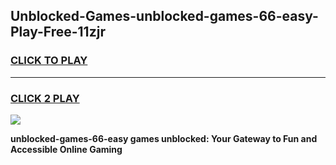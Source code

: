 
## Unblocked-Games-unblocked-games-66-easy-Play-Free-11zjr
<h3>
<a href="https://premium76.site?title=unblocked-games-66-easy&ref=10A">CLICK TO PLAY</a></h3>
<hr>

<h3>
<a href="https://premium76.site?title=unblocked-games-66-easy&ref=10A">CLICK 2 PLAY</a>
  
</h3>

<a href="https://premium76.site?title=unblocked-games-66-easy&ref=10A"><img src="https://clearcache.store/games.png"></a>


**unblocked-games-66-easy games unblocked: Your Gateway to Fun and Accessible Online Gaming**
